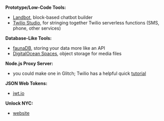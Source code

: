 **Prototype/Low-Code Tools:**

- [Landbot](https://landbot.io/), block-based chatbot builder
- [Twilio Studio](https://www.twilio.com/studio), for stringing together Twilio serverless functions (SMS, phone, other services)

**Database-Like Tools:**

- [faunaDB](https://fauna.com/), storing your data more like an API
- [DigitalOcean Spaces](https://www.digitalocean.com/products/spaces), object storage for media files


**Node.js Proxy Server:**

- you could make one in Glitch; Twilio has a helpful quick [tutorial](https://www.twilio.com/blog/node-js-proxy-server)

**JSON Web Tokens:**

- [jwt.io](https://jwt.io/)

**Unlock NYC:**

- [website](https://weunlock.nyc)
